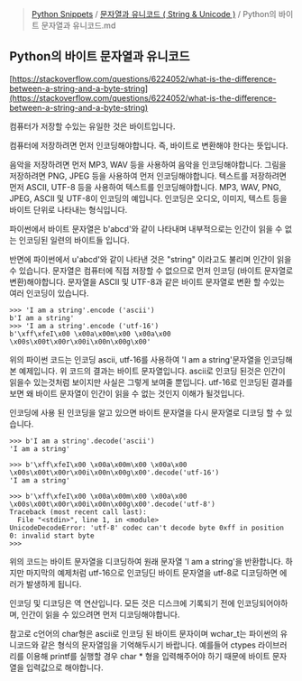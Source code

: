 > [Python Snippets](../README.md) / [문자열과 유니코드 ( String & Unicode )](README.md) / Python의 바이트 문자열과 유니코드.md
## Python의 바이트 문자열과 유니코드
[https://stackoverflow.com/questions/6224052/what-is-the-difference-between-a-string-and-a-byte-string](https://stackoverflow.com/questions/6224052/what-is-the-difference-between-a-string-and-a-byte-string)

컴퓨터가 저장할 수있는 유일한 것은 바이트입니다.

컴퓨터에 저장하려면 먼저 인코딩해야합니다. 즉, 바이트로 변환해야 한다는 뜻입니다.

음악을 저장하려면 먼저 MP3, WAV 등을 사용하여 음악을 인코딩해야합니다.
그림을 저장하려면 PNG, JPEG 등을 사용하여 먼저 인코딩해야합니다.
텍스트를 저장하려면 먼저 ASCII, UTF-8 등을 사용하여 텍스트를 인코딩해야합니다.
MP3, WAV, PNG, JPEG, ASCII 및 UTF-8이 인코딩의 예입니다. 인코딩은 오디오, 이미지, 텍스트 등을 바이트 단위로 나타내는 형식입니다.

파이썬에서 바이트 문자열은 b'abcd'와 같이 나타내며 내부적으로는 인간이 읽을 수 없는 인코딩된 일련의 바이트들 입니다.

반면에 파이썬에서 u'abcd'와 같이 나타낸 것은 "string" 이라고도 불리며 인간이 읽을 수 있습니다. 문자열은 컴퓨터에 직접 저장할 수 없으므로 먼저 인코딩 (바이트 문자열로 변환)해야합니다. 문자열을 ASCII 및 UTF-8과 같은 바이트 문자열로 변환 할 수있는 여러 인코딩이 있습니다.

```
>>> 'I am a string'.encode ('ascii')
b'I am a string'
>>> 'I am a string'.encode ('utf-16')
b'\xff\xfeI\x00 \x00a\x00m\x00 \x00a\x00 \x00s\x00t\x00r\x00i\x00n\x00g\x00'
```

위의 파이썬 코드는 인코딩 ascii, utf-16를 사용하여 'I am a string'문자열을 인코딩해본 예제입니다. 위 코드의 결과는 바이트 문자열입니다. ascii로 인코딩 된것은 인간이 읽을수 있는것처럼 보이지만 사실은 그렇게 보여줄 뿐입니다. utf-16로 인코딩된 결과를 보면 왜 바이트 문자열이 인간이 읽을 수 없는 것인지 이해가 될것입니다.

인코딩에 사용 된 인코딩을 알고 있으면 바이트 문자열을 다시 문자열로 디코딩 할 수 있습니다.

```
>>> b'I am a string'.decode('ascii')
'I am a string'

>>> b'\xff\xfeI\x00 \x00a\x00m\x00 \x00a\x00 \x00s\x00t\x00r\x00i\x00n\x00g\x00'.decode('utf-16')
'I am a string'

>>> b'\xff\xfeI\x00 \x00a\x00m\x00 \x00a\x00 \x00s\x00t\x00r\x00i\x00n\x00g\x00'.decode('utf-8')
Traceback (most recent call last):
  File "<stdin>", line 1, in <module>
UnicodeDecodeError: 'utf-8' codec can't decode byte 0xff in position 0: invalid start byte
>>> 
```

위의 코드는 바이트 문자열을 디코딩하여 원래 문자열 'I am a string'을 반환합니다. 하지만 마지막의 예제처럼 utf-16으로 인코딩딘 바이트 문자열을 utf-8로 디코딩하면 에러가 발생하게 됩니다.

인코딩 및 디코딩은 역 연산입니다. 모든 것은 디스크에 기록되기 전에 인코딩되어야하며, 인간이 읽을 수 있으려면 먼저 디코딩해야합니다.

참고로 c언어의 char형은 ascii로 인코딩 된 바이트 문자이며 wchar_t는 파이썬의 유니코드와 같은 형식의 문자열임을 기억해두시기 바랍니다. 예를들어 ctypes 라이브러리를 이용해 printf를 실행할 경우 char \* 형을 입력해주어야 하기 때문에 바이트 문자열을 입력값으로 해야합니다.